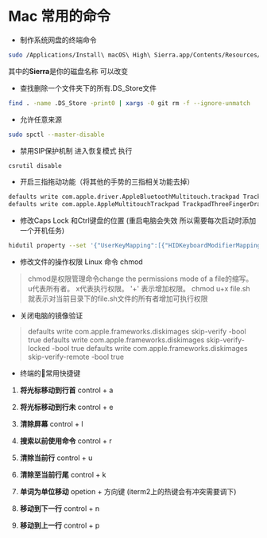 # Mac 常用的命令

- 制作系统网盘的终端命令

```bash
sudo /Applications/Install\ macOS\ High\ Sierra.app/Contents/Resources/createinstallmedia --volume /Volumes/Sierra --applicationpath /Applications/Install\ macOS\ High\ Sierra.app --nointeraction
```

其中的**Sierra**是你的磁盘名称 可以改变

- 查找删除一个文件夹下的所有.DS_Store文件

```bash
find . -name .DS_Store -print0 | xargs -0 git rm -f --ignore-unmatch
```

- 允许任意来源

```bash
sudo spctl --master-disable
```

- 禁用SIP保护机制 进入恢复模式 执行

```bash
csrutil disable
```

- 开启三指拖动功能（将其他的手势的三指相关功能去掉）

```bash
defaults write com.apple.driver.AppleBluetoothMultitouch.trackpad TrackpadThreeFingerDrag -bool true
defaults write com.apple.AppleMultitouchTrackpad TrackpadThreeFingerDrag -bool true
```

- 修改Caps Lock 和Ctrl键盘的位置 (重启电脑会失效 所以需要每次启动时添加一个开机任务)

```bash
hidutil property --set '{"UserKeyMapping":[{"HIDKeyboardModifierMappingSrc":0x700000039,"HIDKeyboardModifierMappingDst":0x7000000E0},{"HIDKeyboardModifierMappingSrc":0x7000000E0,"HIDKeyboardModifierMappingDst":0x700000039}]}'
```

- 修改文件的操作权限 Linux 命令 chmod

> chmod是权限管理命令change the permissions mode of a file的缩写。
u代表所有者。
x代表执行权限。
'+' 表示增加权限。
chmod u+x file.sh 就表示对当前目录下的file.sh文件的所有者增加可执行权限

- 关闭电脑的镜像验证

> defaults write com.apple.frameworks.diskimages skip-verify -bool true
defaults write com.apple.frameworks.diskimages skip-verify-locked -bool true
defaults write com.apple.frameworks.diskimages skip-verify-remote -bool true

- 终端的常用快捷键

1. **将光标移动到行首** control + a  

2. **将光标移动到行未** control + e

3. **清除屏幕** control + l

4. **搜索以前使用命令** control + r

5. **清除当前行**   control + u

6. **清除至当前行尾**   control + k

7. **单词为单位移动**   opetion + 方向键 (iterm2上的热键会有冲突需要调下)

8. **移动到下一行** control + n

9. **移动到上一行** control + p